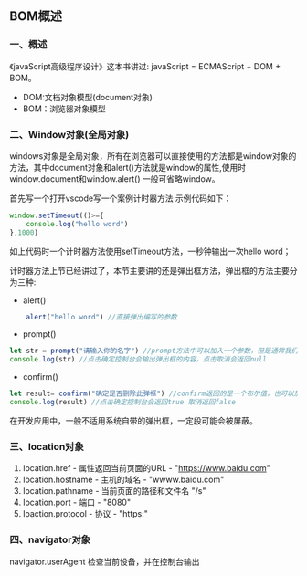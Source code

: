## BOM概述

### 一、概述

《javaScript高级程序设计》这本书讲过: javaScript = ECMAScript + DOM + BOM。
 
 * DOM:文档对象模型(document对象)
 * BOM：浏览器对象模型

### 二、Window对象(全局对象)
windows对象是全局对象，所有在浏览器可以直接使用的方法都是window对象的方法，其中document对象和alert()方法就是window的属性,使用时window.document和window.alert() 一般可省略window。

首先写一个打开vscode写一个案例计时器方法 示例代码如下：

```js
window.setTimeout(()>={
    console.log("hello word")
},1000)
```
如上代码时一个计时器方法使用setTimeout方法，一秒钟输出一次hello word；

计时器方法上节已经讲过了，本节主要讲的还是弹出框方法，弹出框的方法主要分为三种:

* alert()
```js
    alert("hello word") //直接弹出编写的参数
```

* prompt()

```js
let str = prompt("请输入你的名字") //prompt方法中可以加入一个参数，但是通常我们只加入一个参数就可以了。
console.log(str) //点击确定控制台会输出弹出框的内容，点击取消会返回null
```

* confirm()

```js
let result= confirm("确定是否删除此弹框") //confirm返回的是一个布尔值，也可以加入一个参数
console.log(result) //点击确定控制台会返回true 取消返回false
```

在开发应用中，一般不适用系统自带的弹出框，一定段可能会被屏蔽。

### 三、location对象

1. location.href - 属性返回当前页面的URL - "https://www.baidu.com"
2. location.hostname - 主机的域名 - "wwww.baidu.com"
3. location.pathname - 当前页面的路径和文件名 "/s"
4. location.port - 端口 - "8080"
5. loaction.protocol -  协议 - "https:"

### 四、navigator对象

navigator.userAgent 检查当前设备，并在控制台输出

